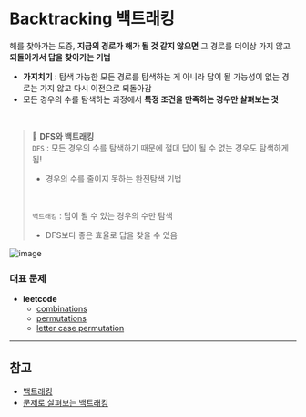 # Backtracking 백트래킹
해를 찾아가는 도중, **지금의 경로가 해가 될 것 같지 않으면** 그 경로를 더이상 가지 않고 **되돌아가서 답을 찾아가는 기법**
- **가지치기** : 탐색 가능한 모든 경로를 탐색하는 게 아니라 답이 될 가능성이 없는 경로는 가지 않고 다시 이전으로 되돌아감
- 모든 경우의 수를 탐색하는 과정에서 **특정 조건을 만족하는 경우만 살펴보는 것**

<br />

> 📌 **DFS와 백트래킹**    
> `DFS` : 모든 경우의 수를 탐색하기 때문에 절대 답이 될 수 없는 경우도 탐색하게 됨!
> - 경우의 수를 줄이지 못하는 완전탐색 기법
> <br />
> 
> `백트래킹` : 답이 될 수 있는 경우의 수만 탐색
> - DFS보다 좋은 효율로 답을 찾을 수 있음


![image](https://user-images.githubusercontent.com/44824456/172112262-1105b2c1-4368-4bff-a497-00d99e02671b.png)


### 대표 문제
- **leetcode**
  - [combinations](https://leetcode.com/problems/combinations/)
  - [permutations](https://leetcode.com/problems/permutations/)
  - [letter case permutation](https://leetcode.com/problems/letter-case-permutation/)

----
## 참고
- [백트래킹](https://chanhuiseok.github.io/posts/algo-23/)
- [문제로 살펴보는 백트래킹](https://idea-sketch.tistory.com/29)
